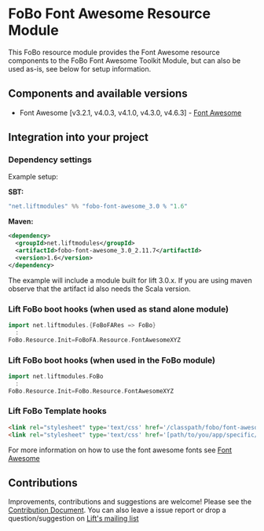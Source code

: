# FoBo Font Awesome Resource Module

This FoBo resource module provides the Font Awesome resource components to the FoBo Font Awesome Toolkit Module, 
but can also be used as-is, see below for setup information.

## Components and available versions 

- Font Awesome [v3.2.1, v4.0.3, v4.1.0, v4.3.0, v4.6.3] - [Font Awesome](http://fortawesome.github.com/Font-Awesome/)

## Integration into your project 

### Dependency settings

Example setup:

**SBT:**
```scala
"net.liftmodules" %% "fobo-font-awesome_3.0 % "1.6"
```      
**Maven:**
```xml        
<dependency>
  <groupId>net.liftmodules</groupId>
  <artifactId>fobo-font-awesome_3.0_2.11.7</artifactId>
  <version>1.6</version>
</dependency>
```
The example will include a module built for lift 3.0.x. 
If you are using maven observe that the artifact id also needs the Scala version.

### Lift FoBo boot hooks (when used as stand alone module)
```scala
import net.liftmodules.{FoBoFARes => FoBo}
  :
FoBo.Resource.Init=FoBoFA.Resource.FontAwesomeXYZ 
```
### Lift FoBo boot hooks (when used in the FoBo module)
```scala
import net.liftmodules.FoBo
  :
FoBo.Resource.Init=FoBo.Resource.FontAwesomeXYZ 
```
### Lift FoBo Template hooks
```html
<link rel="stylesheet" type='text/css' href='/classpath/fobo/font-awesome.css'> 
<link rel="stylesheet" type='text/css' href='[path/to/you/app/specific/css/file/in/the/webapp/dir]'>
```
For more information on how to use the font awesome fonts see [Font Awesome](http://fortawesome.github.com/Font-Awesome/)

## Contributions

Improvements, contributions and suggestions are welcome! Please see the [Contribution Document](https://github.com/karma4u101/FoBo/blob/master/CONTRIBUTING.md). You can also leave a issue report or drop a question/suggestion on [Lift's mailing list](http://groups.google.com/group/liftweb/) 

